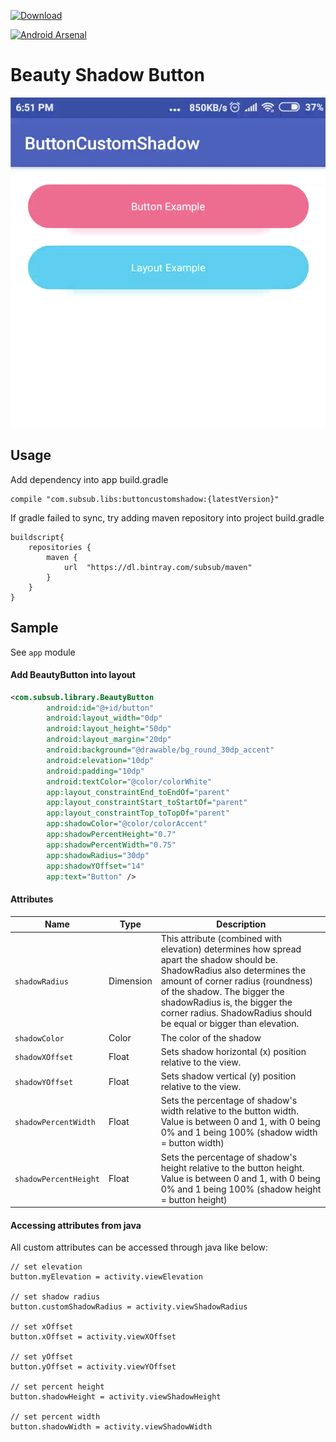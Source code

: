 [ ![Download](https://api.bintray.com/packages/subsub/maven/buttoncustomshadow/images/download.svg) ](https://bintray.com/subsub/maven/buttoncustomshadow/_latestVersion)

[![Android Arsenal](https://img.shields.io/badge/Android%20Arsenal-Beauty%20Color%20Shadow%20Button-brightgreen.svg?style=flat)](https://android-arsenal.com/details/1/7165)


# Beauty Shadow Button


![](capture.png)

## Usage
Add dependency into app build.gradle
```
compile "com.subsub.libs:buttoncustomshadow:{latestVersion}"
```

If gradle failed to sync, try adding maven repository into project build.gradle
```
buildscript{
    repositories {
        maven {
            url  "https://dl.bintray.com/subsub/maven" 
        }
    }
}
```

## Sample
See `app` module

#### Add BeautyButton into layout
```xml
<com.subsub.library.BeautyButton
        android:id="@+id/button"
        android:layout_width="0dp"
        android:layout_height="50dp"
        android:layout_margin="20dp"
        android:background="@drawable/bg_round_30dp_accent"
        android:elevation="10dp"
        android:padding="10dp"
        android:textColor="@color/colorWhite"
        app:layout_constraintEnd_toEndOf="parent"
        app:layout_constraintStart_toStartOf="parent"
        app:layout_constraintTop_toTopOf="parent"
        app:shadowColor="@color/colorAccent"
        app:shadowPercentHeight="0.7"
        app:shadowPercentWidth="0.75"
        app:shadowRadius="30dp"
        app:shadowYOffset="14"
        app:text="Button" />
```


#### Attributes
Name | Type | Description
--- | --- | ---
`shadowRadius` | Dimension | This attribute (combined with elevation) determines how spread apart the shadow should be. ShadowRadius also determines the amount of corner radius (roundness) of the shadow. The bigger the shadowRadius is, the bigger the corner radius. ShadowRadius should be equal or bigger than elevation.
`shadowColor` | Color | The color of the shadow
`shadowXOffset` | Float | Sets shadow horizontal (x) position relative to the view.
`shadowYOffset` | Float | Sets shadow vertical (y) position relative to the view.
`shadowPercentWidth` | Float | Sets the percentage of shadow's width relative to the button width. Value is between 0 and 1, with 0 being 0% and 1 being 100% (shadow width = button width)
`shadowPercentHeight` | Float | Sets the percentage of shadow's height relative to the button height. Value is between 0 and 1, with 0 being 0% and 1 being 100% (shadow height = button height)

#### Accessing attributes from java
All custom attributes can be accessed through java like below:
```
// set elevation
button.myElevation = activity.viewElevation

// set shadow radius
button.customShadowRadius = activity.viewShadowRadius

// set xOffset
button.xOffset = activity.viewXOffset

// set yOffset
button.yOffset = activity.viewYOffset

// set percent height
button.shadowHeight = activity.viewShadowHeight

// set percent width
button.shadowWidth = activity.viewShadowWidth
```
